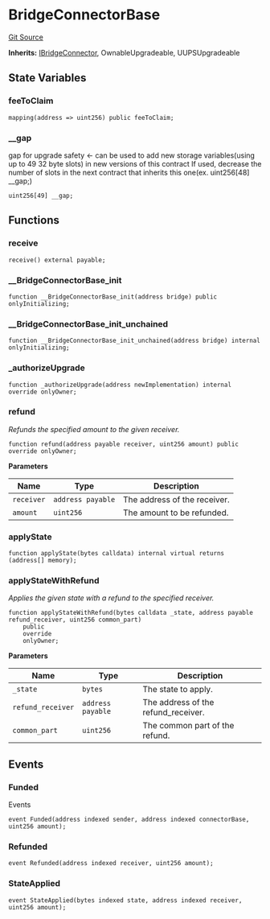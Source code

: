 # BridgeConnectorBase
[Git Source](https://github.com-VargaElod23/Taraxa-project/bridge/blob/996f61a29d91a8326c805bfdad924088129ae1a7/src/connectors/BridgeConnectorBase.sol)

**Inherits:**
[IBridgeConnector](/src/connectors/IBridgeConnector.sol/interface.IBridgeConnector.md), OwnableUpgradeable, UUPSUpgradeable


## State Variables
### feeToClaim

```solidity
mapping(address => uint256) public feeToClaim;
```


### __gap
gap for upgrade safety <- can be used to add new storage variables(using up to 49  32 byte slots) in new versions of this contract
If used, decrease the number of slots in the next contract that inherits this one(ex. uint256[48] __gap;)


```solidity
uint256[49] __gap;
```


## Functions
### receive


```solidity
receive() external payable;
```

### __BridgeConnectorBase_init


```solidity
function __BridgeConnectorBase_init(address bridge) public onlyInitializing;
```

### __BridgeConnectorBase_init_unchained


```solidity
function __BridgeConnectorBase_init_unchained(address bridge) internal onlyInitializing;
```

### _authorizeUpgrade


```solidity
function _authorizeUpgrade(address newImplementation) internal override onlyOwner;
```

### refund

*Refunds the specified amount to the given receiver.*


```solidity
function refund(address payable receiver, uint256 amount) public override onlyOwner;
```
**Parameters**

|Name|Type|Description|
|----|----|-----------|
|`receiver`|`address payable`|The address of the receiver.|
|`amount`|`uint256`|The amount to be refunded.|


### applyState


```solidity
function applyState(bytes calldata) internal virtual returns (address[] memory);
```

### applyStateWithRefund

*Applies the given state with a refund to the specified receiver.*


```solidity
function applyStateWithRefund(bytes calldata _state, address payable refund_receiver, uint256 common_part)
    public
    override
    onlyOwner;
```
**Parameters**

|Name|Type|Description|
|----|----|-----------|
|`_state`|`bytes`|The state to apply.|
|`refund_receiver`|`address payable`|The address of the refund_receiver.|
|`common_part`|`uint256`|The common part of the refund.|


## Events
### Funded
Events


```solidity
event Funded(address indexed sender, address indexed connectorBase, uint256 amount);
```

### Refunded

```solidity
event Refunded(address indexed receiver, uint256 amount);
```

### StateApplied

```solidity
event StateApplied(bytes indexed state, address indexed receiver, uint256 amount);
```

